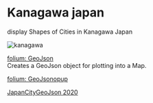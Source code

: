 Kanagawa japan
===============

display Shapes of Cities in Kanagawa Japan

![kanagawa]()

[folium: GeoJson](https://python-visualization.github.io/folium/modules.html#folium.features.GeoJson)  
Creates a GeoJson object for plotting into a Map.  

[folium: GeoJsonopup](https://python-visualization.github.io/folium/modules.html#folium.features.GeoJsonPopup)

[JapanCityGeoJson 2020](https://github.com/niiyz/JapanCityGeoJson)
